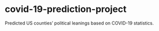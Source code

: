 # covid-19-prediction-project
Predicted US counties’ political leanings based on COVID-19 statistics.
